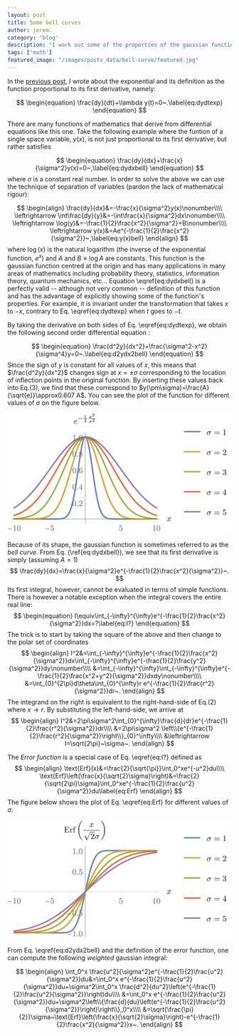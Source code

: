 ```yaml
---
layout: post
title: Some bell curves
author: jerem.
category: 'blog'
description: "I work out some of the properties of the gaussian function from its generating differential equation including its first integral."
tags: ['math']
featured_image: "/images/posts_data/bell-curve/featured.jpg"
---
```


In the [previous post](/blog/2020/what-growth-means), I wrote about the exponential and its definition as the function proportional to its first derivative, namely:

$$
\begin{equation}
\frac{dy}{dt}+\lambda y(t)=0~.\label{eq:dydtexp}
\end{equation}
$$

There are many functions of mathematics that derive from differential equations like this one. Take the following example where the funtion of a single space variable, $y(x)$, is not just proportional to its first derivative, but rather satisfies

$$
\begin{equation}
\frac{dy}{dx}+\frac{x}{\sigma^2}y(x)=0~,\label{eq:dydxbell}
\end{equation}
$$
where $\sigma$ is a constant real number. In order to solve the above we can use the technique of separation of variables (pardon the lack of mathematical rigour):

$$
\begin{align}
\frac{dy}{dx}&=-\frac{x}{\sigma^2}y(x)\nonumber\\\\
\leftrightarrow \int\frac{dy}{y}&=-\int\frac{x}{\sigma^2}dx\nonumber\\\\
\leftrightarrow \log(y)&=-\frac{1}{2}\frac{x^2}{\sigma^2}+B\nonumber\\\\
\leftrightarrow y(x)&=Ae^{-\frac{1}{2}\frac{x^2}{\sigma^2}}~,\label{eq:y(x)bell}
\end{align}
$$
where $\log(x)$ is the natural logarithm (the inverse of the exponential function, $e^x$) and $A$ and $B\equiv \log{A}$ are constants. This function is the gaussian function centred at the origin and has many applications in many areas of mathematics including probability theory, statistics, information theory, quantum mechanics, etc... Equation \eqref{eq:dydxbell} is a perfectly valid -- although not very common -- definition of this function and has the advantage of explicitly showing some of the function's properties. For example, it is invariant under the transformation that takes $x$ to $-x$, contrary to Eq. \eqref{eq:dydtexp} when $t$ goes to $-t$.

By taking the derivative on both sides of Eq. \eqref{eq:dydtexp}, we obtain the following second order differential equation :

$$
\begin{equation}
\frac{d^2y}{dx^2}+\frac{\sigma^2-x^2}{\sigma^4}y=0~.\label{eq:d2ydx2bell}
\end{equation}
$$
Since the sign of $y$ is constant for all values of $x$, this means that $\frac{d^2y}{dx^2}$ changes sign at $x=\pm\sigma$ corresponding to the location of inflection points in the original function. By inserting these values back into Eq.(3), we find that these correspond to $y(\pm\sigma)=\frac{A}{\sqrt{e}}\approx0.607 A$. You can see the plot of the function for different values of $\sigma$ on the figure below.

![bell curve](/images/posts_data/bell-curve/bell.png)

Because of its shape, the gaussian function is sometimes referred to as the *bell curve*. From Eq. (\ref{eq:dydxbell}), we see that its first derivative is simply (assuming $A=1$)
$$
\frac{dy}{dx}=\frac{x}{\sigma^2}e^{-\frac{1}{2}\frac{x^2}{\sigma^2}}~.
$$
Its first integral, however, cannot be evaluated in terms of simple functions. There is however a notable exception when the integral covers the entire real line:
$$
\begin{equation}
I\equiv\int_{-\infty}^{\infty}e^{-\frac{1}{2}\frac{x^2}{\sigma^2}}dx=?\label{eq:I?}
\end{equation}
$$
The trick is to start by taking the square of the above and then change to the polar set of coordinates
$$
\begin{align}
I^2&=\int_{-\infty}^{\infty}e^{-\frac{1}{2}\frac{x^2}{\sigma^2}}dx\int_{-\infty}^{\infty}e^{-\frac{1}{2}\frac{y^2}{\sigma^2}}dy\nonumber\\\\
&=\int_{-\infty}^{\infty}\int_{-\infty}^{\infty}e^{-\frac{1}{2}\frac{x^2+y^2}{\sigma^2}}dxdy\nonumber\\\\
&=\int_{0}^{2\pi}d\theta\int_{0}^{\infty}r e^{-\frac{1}{2}\frac{r^2}{\sigma^2}}dr~.
\end{align}
$$
The integrand on the right is equivalent to the right-hand-side of Eq.(2) where $x\rightarrow r$. By substituting the left-hand-side, we arrive at
$$
\begin{align}
I^2&=2\pi\sigma^2\int_{0}^{\infty}\frac{d}{dr}e^{-\frac{1}{2}\frac{r^2}{\sigma^2}}dr\\\\
&=2\pi\sigma^2 \left\\{e^{-\frac{1}{2}\frac{r^2}{\sigma^2}}\right\\}_{0}^\infty\\\\
&\leftrightarrow I=\sqrt{2\pi}~\sigma~.
\end{align}
$$

The *Error function* is a special case of Eq. \eqref{eq:I?} defined as
$$
\begin{align}
\text{Erf}(x)&=\frac{2}{\sqrt{\pi}}\int_0^xe^{-u^2}du\\\\
\text{Erf}\left(\frac{x}{\sqrt{2}\sigma}\right)&=\frac{2}{\sqrt{2\pi}\sigma}\int_0^xe^{-\frac{1}{2}\frac{u^2}{\sigma^2}}du\label{eq:Erf}
\end{align}
$$
The figure below shows the plot of Eq. \eqref{eq:Erf} for different values of $\sigma$.

![error function](/images/posts_data/bell-curve/error.png)

From Eq. \eqref{eq:d2ydx2bell} and the definition of the error function, one can compute the following *weighted* gaussian integral:

$$
\begin{align}
\int_0^x \frac{u^2}{\sigma^2}e^{-\frac{1}{2}\frac{u^2}{\sigma^2}}du&=\int_0^x e^{-\frac{1}{2}\frac{u^2}{\sigma^2}}du+\sigma^2\int_0^x \frac{d^2}{du^2}\left(e^{-\frac{1}{2}\frac{u^2}{\sigma^2}}\right)du\\\\
&=\int_0^x e^{-\frac{1}{2}\frac{u^2}{\sigma^2}}du+\sigma^2\left\\{\frac{d}{du}\left(e^{-\frac{1}{2}\frac{u^2}{\sigma^2}}\right)\right\\}_0^x\\\\
&=\sqrt{\frac{\pi}{2}}\sigma~\text{Erf}\left(\frac{x}{\sqrt{2}\sigma}\right)-e^{-\frac{1}{2}\frac{x^2}{\sigma^2}}x~.
\end{align}
$$
